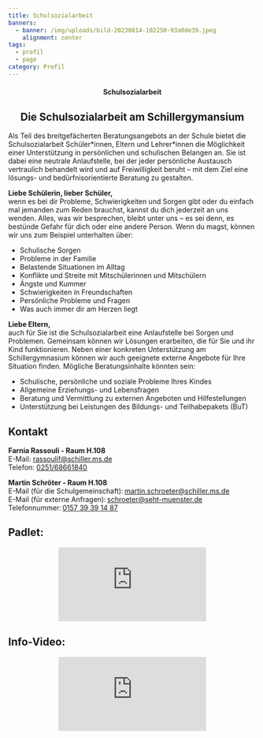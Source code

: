```yaml
---
title: Schulsozialarbeit
banners:
  - banner: /img/uploads/bild-20230814-102250-93a0de39.jpeg
    alignment: center
tags:
  - profil
  - page
category: Profil
---
```

<center><div class="title"><h4>Schulsozialarbeit</h4><h2>Die Schulsozialarbeit am Schillergymansium </h2></div></center>

Als Teil des breitgefächerten Beratungsangebots an der Schule bietet die Schulsozialarbeit Schüler\*innen, Eltern und Lehrer\*innen die Möglichkeit einer Unterstützung in persönlichen und schulischen Belangen an. Sie ist dabei eine neutrale Anlaufstelle, bei der jeder persönliche Austausch vertraulich behandelt wird und auf Freiwilligkeit beruht – mit dem Ziel eine lösungs- und bedürfnisorientierte Beratung zu gestalten. 

**Liebe Schülerin, lieber Schüler,** \
wenn es bei dir Probleme, Schwierigkeiten und Sorgen gibt oder du einfach mal jemanden zum Reden brauchst, kannst du dich jederzeit an uns wenden. Alles, was wir besprechen, bleibt unter uns – es sei denn, es bestünde Gefahr für dich oder eine andere Person. Wenn du magst, können wir uns zum Beispiel unterhalten über: 

* Schulische Sorgen 
* Probleme in der Familie 
* Belastende Situationen im Alltag 
* Konflikte und Streite mit Mitschülerinnen und Mitschülern 
* Ängste und Kummer 
* Schwierigkeiten in Freundschaften 
* Persönliche Probleme und Fragen 
* Was auch immer dir am Herzen liegt 

**Liebe Eltern,** \
auch für Sie ist die Schulsozialarbeit eine Anlaufstelle bei Sorgen und Problemen. Gemeinsam können wir Lösungen erarbeiten, die für Sie und ihr Kind funktionieren. Neben einer konkreten Unterstützung am Schillergymnasium können wir auch geeignete externe Angebote für Ihre Situation finden. Mögliche Beratungsinhalte könnten sein: 

* Schulische, persönliche und soziale Probleme Ihres Kindes 
* Allgemeine Erziehungs- und Lebensfragen 
* Beratung und Vermittlung zu externen Angeboten und Hilfestellungen 
* Unterstützung bei Leistungen des Bildungs- und Teilhabepakets (BuT) 

## Kontakt

**Farnia Rassouli - Raum H.108** \
E-Mail: [rassoulif@schiller.ms.de ](mailto:rassoulif@schiller.ms.de)\
Telefon: [0251/68661840 ](tel:0251/68661840)

**Martin Schröter - Raum H.108** \
E-Mail (für die Schulgemeinschaft): [martin.schroeter@schiller.ms.de ](mailto:martin.schroeter@schiller.ms.de)\
E-Mail (für externe Anfragen): [schroeter@seht-muenster.de ](mailto:schroeter@seht-muenster.de)\
Telefonnummer: [0157 39 39 14 87 ](<tel:0157 39 39 14 87>)

## Padlet:

<center><iframe class="embet component" src="https://padlet.com/schillergymnasiummuenster/schulsozialarbeit" title="Embet" frameborder="0"></iframe></center>

## Info-Video:

<center><iframe class="youtube component" src="https://www.youtube.com/embed/2aPXFwdddAM??si=fwYUPNAgq_2mM5Ht" title="YouTube video player" frameborder="0" allow="accelerometer; autoplay; clipboard-write; encrypted-media; gyroscope; picture-in-picture; web-share" allowfullscreen></iframe></center>
